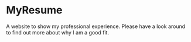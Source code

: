 # MyResume

A website to show my professional experience. Please have a look around to find out more about why I am a good fit. 
